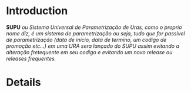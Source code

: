 # Introduction #

**SUPU** _ou Sistema Universal de Parametrização de Uras, como o proprio nome diz, é um sistema de parametrização ou seja, tudo que for passivel de parametrização (data de inicio, data de termino, um codigo de promoção etc...) em uma URA sera lançado do SUPU assim evitando a alteração fretequente em seu codigo e evitando um novo release ou releases frequentes._


# Details #